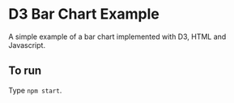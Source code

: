 # D3 Bar Chart Example

A simple example of a bar chart implemented with D3, HTML and Javascript.

## To run

Type `npm start`.
